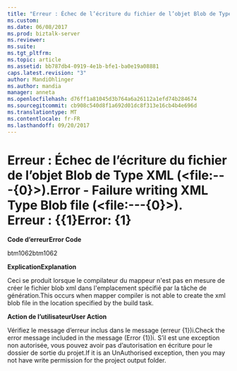```yaml
---
title: "Erreur : Échec de l’écriture du fichier de l’objet Blob de Type XML (&lt;file:---{0}&gt;). Erreur : {{1} de | Documents Microsoft"
ms.custom: 
ms.date: 06/08/2017
ms.prod: biztalk-server
ms.reviewer: 
ms.suite: 
ms.tgt_pltfrm: 
ms.topic: article
ms.assetid: bb787db4-0919-4e1b-bfe1-ba0e19a08881
caps.latest.revision: "3"
author: MandiOhlinger
ms.author: mandia
manager: anneta
ms.openlocfilehash: d76ff1a81045d3b764a6a26112a1efd74b284674
ms.sourcegitcommit: cb908c540d8f1a692d01dc8f313e16cb4b4e696d
ms.translationtype: MT
ms.contentlocale: fr-FR
ms.lasthandoff: 09/20/2017
---
```

# <a name="error---failure-writing-xml-type-blob-file-ltfile---0gt-error-1"></a><span data-ttu-id="2cb1d-103">Erreur : Échec de l’écriture du fichier de l’objet Blob de Type XML (&lt;file:---{0}&gt;).</span><span class="sxs-lookup"><span data-stu-id="2cb1d-103">Error - Failure writing XML Type Blob file (&lt;file:---{0}&gt;).</span></span> <span data-ttu-id="2cb1d-104">Erreur : {{1}</span><span class="sxs-lookup"><span data-stu-id="2cb1d-104">Error: {1}</span></span>
<span data-ttu-id="2cb1d-105">**Code d’erreur**</span><span class="sxs-lookup"><span data-stu-id="2cb1d-105">**Error Code**</span></span>  
  
 <span data-ttu-id="2cb1d-106">btm1062</span><span class="sxs-lookup"><span data-stu-id="2cb1d-106">btm1062</span></span>  
  
 <span data-ttu-id="2cb1d-107">**Explication**</span><span class="sxs-lookup"><span data-stu-id="2cb1d-107">**Explanation**</span></span>  
  
 <span data-ttu-id="2cb1d-108">Ceci se produit lorsque le compilateur du mappeur n'est pas en mesure de créer le fichier blob xml dans l'emplacement spécifié par la tâche de génération.</span><span class="sxs-lookup"><span data-stu-id="2cb1d-108">This occurs when mapper compiler is not able to create the xml blob file in the location specified by the build task.</span></span>  
  
 <span data-ttu-id="2cb1d-109">**Action de l’utilisateur**</span><span class="sxs-lookup"><span data-stu-id="2cb1d-109">**User Action**</span></span>  
  
 <span data-ttu-id="2cb1d-110">Vérifiez le message d’erreur inclus dans le message (erreur {1})i.</span><span class="sxs-lookup"><span data-stu-id="2cb1d-110">Check the error message included in the message (Error {1})i.</span></span> <span data-ttu-id="2cb1d-111">S’il est une exception non autorisée, vous pouvez avoir pas d’autorisation en écriture pour le dossier de sortie du projet.</span><span class="sxs-lookup"><span data-stu-id="2cb1d-111">If it is an UnAuthorised exception, then you may not have write permission for the project output folder.</span></span>